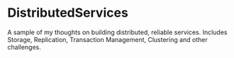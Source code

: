 # DistributedServices
A sample of my thoughts on building distributed, reliable services. Includes Storage, Replication, Transaction Management, Clustering and other challenges. 
